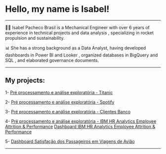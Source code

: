 # Hello, my name is Isabel!

***

👩‍💻 Isabel Pacheco Brasil is a Mechanical Engineer with over 6 years of experience in technical projects and data analysis , specializing in rocket propulsion and sustainability.

📊 She has a strong background as a Data Analyst, having developed dashboards in Power BI and Looker , organized databases in BigQuery and SQL , and elaborated governance documents.

***

## My projects:

1- [Pré processamento e análise exploratória - Titanic](https://github.com/isabelpbrasil/Limpeza-dos-dados-e-analise-exploratoria_Titanic.git)
  
2- [Pré processamento e análise exploratória - Spotify](https://github.com/isabelpbrasil/Limpeza-dos-dados-e-analise-exploratoria_Spotify.git)
  
3- [Pré processamento e análise exploratória - Clientes Banco](https://github.com/isabelpbrasil/Limpeza-dos-dados-e-analise-exploratoria_ClientesBanco.git)
  
4- [Pré processamento e análise exploratória - IBM HR Analytics Employee Attrition & Performance](https://github.com/isabelpbrasil/Limpeza-dos-dados-e-analise-exploratoria_RHdataset.git)
   [Dashboard IBM HR Analytics Employee Attrition & Performance](https://app.powerbi.com/view?r=eyJrIjoiYmQzZWU0ZDktZjNlZS00ZmU3LWIzMzgtMTFmYzQ3ZWVlMTg0IiwidCI6IjY1OWNlMmI4LTA3MTQtNDE5OC04YzM4LWRjOWI2MGFhYmI1NyJ9)

5- [Dashboard Satisfação dos Passageiros em Viagens de Avião]([https://app.powerbi.com/links/HM6VI9Yfc_?ctid=659ce2b8-0714-4198-8c38-dc9b60aabb57&pbi_source=linkShare](https://app.powerbi.com/view?r=eyJrIjoiZDc3YzdkNzQtZDBjNy00MjkyLTg5M2ItMmIzZjgxYzllZjE3IiwidCI6IjY1OWNlMmI4LTA3MTQtNDE5OC04YzM4LWRjOWI2MGFhYmI1NyJ9))
  
  
***
